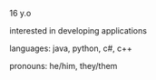 16 y.o

interested in developing applications

languages: java, python, c#, c++

pronouns: he/him, they/them

<!---
N0-Buddie/N0-Buddie is a ✨ special ✨ repository because its `README.md` (this file) appears on your GitHub profile.
You can click the Preview link to take a look at your changes.
--->
